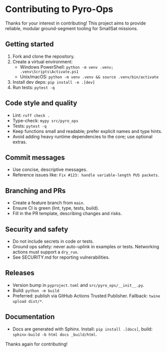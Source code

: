 # Contributing to Pyro-Ops

Thanks for your interest in contributing! This project aims to provide reliable, modular ground-segment tooling for SmallSat missions.

## Getting started

1. Fork and clone the repository.
2. Create a virtual environment:
   - Windows PowerShell: `python -m venv .venv; .venv\Scripts\Activate.ps1`
   - Unix/macOS: `python -m venv .venv && source .venv/bin/activate`
3. Install dev deps: `pip install -e .[dev]`
4. Run tests: `pytest -q`

## Code style and quality
- Lint: `ruff check .`
- Type-check: `mypy src/pyro_ops`
- Tests: `pytest -q`
- Keep functions small and readable; prefer explicit names and type hints.
- Avoid adding heavy runtime dependencies to the core; use optional extras.

## Commit messages
- Use concise, descriptive messages.
- Reference issues like: `Fix #123: handle variable-length PUS packets`.

## Branching and PRs
- Create a feature branch from `main`.
- Ensure CI is green (lint, type, tests, build).
- Fill in the PR template, describing changes and risks.

## Security and safety
- Do not include secrets in code or tests.
- Ground ops safety: never auto-uplink in examples or tests. Networking actions must support a `dry_run`.
- See SECURITY.md for reporting vulnerabilities.

## Releases
- Version bump in `pyproject.toml` and `src/pyro_ops/__init__.py`.
- Build: `python -m build`
- Preferred: publish via GitHub Actions Trusted Publisher. Fallback: `twine upload dist/*`.

## Documentation
- Docs are generated with Sphinx. Install: `pip install .[docs]`, build: `sphinx-build -b html docs _build/html`.

Thanks again for contributing!
